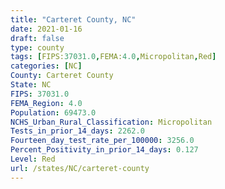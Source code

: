 ```yaml
---
title: "Carteret County, NC"
date: 2021-01-16
draft: false
type: county
tags: [FIPS:37031.0,FEMA:4.0,Micropolitan,Red]
categories: [NC]
County: Carteret County
State: NC
FIPS: 37031.0
FEMA_Region: 4.0
Population: 69473.0
NCHS_Urban_Rural_Classification: Micropolitan
Tests_in_prior_14_days: 2262.0
Fourteen_day_test_rate_per_100000: 3256.0
Percent_Positivity_in_prior_14_days: 0.127
Level: Red
url: /states/NC/carteret-county
---
```



